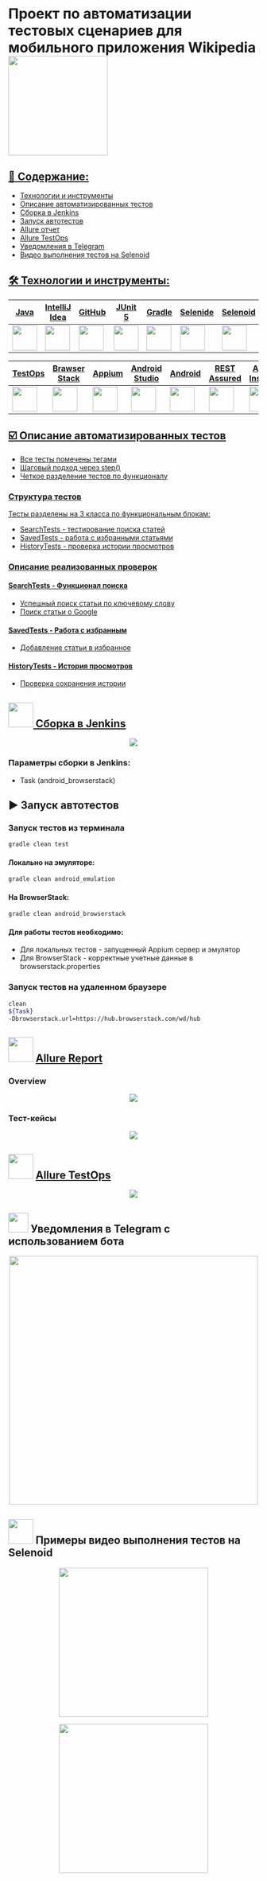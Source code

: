# Проект по автоматизации тестовых сценариев для мобильного приложения Wikipedia <a href="https://www.wikipedia.org"> <img src="images/logo.png" width="200" >

## 📔 Содержание:
- Технологии и инструменты
- Описание автоматизированных тестов 
- Сборка в Jenkins
- Запуск автотестов
- Allure отчет
- Allure TestOps
- Уведомления в Telegram
- Видео выполнения тестов на Selenoid

## 🛠 Технологии и инструменты: 

| Java | IntelliJ<br>Idea | GitHub | JUnit <br> 5 | Gradle | Selenide | Selenoid | Alurre <br> Report | Jenkins |
|------|------------------|--------|--------------|--------|----------|----------|--------------------|---------|
|[<img src="https://cdn.jsdelivr.net/gh/devicons/devicon@latest/icons/java/java-original.svg" width="50" height="50" />](https://www.java.com) | [<img src="https://cdn.jsdelivr.net/gh/devicons/devicon@latest/icons/intellij/intellij-original.svg" width="50" height="50" />](https://www.jetbrains.com/idea/) | [<img src="https://cdn.jsdelivr.net/gh/devicons/devicon@latest/icons/github/github-original.svg" width="50" height="50" />](https://github.com) | [<img src="https://cdn.jsdelivr.net/gh/devicons/devicon@latest/icons/junit/junit-original.svg" width="50" height="50" />](https://junit.org/junit5/) | [<img src="https://cdn.jsdelivr.net/gh/devicons/devicon@latest/icons/gradle/gradle-original.svg" width="50" height="50" />](https://gradle.org) | [<img src="images/Selenide.svg" width="50" height="50" />](https://selenide.org) | [<img src="images/Selenoid.svg" width="50" height="50" />](https://aerokube.com/selenoid/) | [<img src="images/Allure_Report.svg" width="50" height="50" />](https://docs.qameta.io/allure/) | [<img src="https://cdn.jsdelivr.net/gh/devicons/devicon@latest/icons/jenkins/jenkins-original.svg" width="50" height="50" />](https://www.jenkins.io) | 

| TestOps | Brawser <br> Stack | Appium | Android <br> Studio | Android | REST <br> Assured | Appium <br> Inspector | Telegram |
|---------|--------------------|--------|---------------------|---------|-------------------|-----------------------|----------|
| [<img src="images/TestOps.svg" width="50" height="50" />](https://qameta.io) | [<img src="images/Browserstack.svg" width="50" height="50" />](https://www.browserstack.com) | [<img src="images/Appium.png" width="50" height="50" />](https://appium.io/docs/en/latest/) | [<img src="images/Androidstudio.svg" width="50" height="50" />](https://developer.android.com/studio?hl=ru) | [<img src="images/Android.svg" width="50" height="50" />](https://www.android.com) | [<img src="images/RestAssured.svg" width="50" height="50" />](https://reqres.in) | [<img src="images/AppiumInspector.png" width="50" height="50" />](https://appium.github.io/appium-inspector/2024.12/quickstart/) | [<img src="images/Telegram.svg" width="50" height="50" />](https://telegram.org) |

## ☑️ Описание автоматизированных тестов
- Все тесты помечены тегами
- Шаговый подход через step()
- Четкое разделение тестов по функционалу
### Структура тестов
Тесты разделены на 3 класса по функциональным блокам:
- SearchTests - тестирование поиска статей
- SavedTests - работа с избранными статьями
- HistoryTests - проверка истории просмотров
### Описание реализованных проверок
#### SearchTests - Функционал поиска
- Успешный поиск статьи по ключевому слову
- Поиск статьи о Google
#### SavedTests - Работа с избранным
- Добавление статьи в избранное
#### HistoryTests - История просмотров
- Проверка сохранения истории

## <img src="https://cdn.jsdelivr.net/gh/devicons/devicon@latest/icons/jenkins/jenkins-original.svg" width="50" height="50" /> Сборка в [Jenkins](https://jenkins.autotests.cloud/job/Wikipedia_Mobile/)
<p align="center">
<img src="images/Jenkins.png">
</p> 

### Параметры сборки в Jenkins:
- Task (android_browserstack)

## ▶️ Запуск автотестов

### Запуск тестов из терминала
```bash
gradle clean test
```
#### Локально на эмуляторе:
```bash
gradle clean android_emulation
```
#### На BrowserStack:
```bash
gradle clean android_browserstack
```
#### Для работы тестов необходимо:
- Для локальных тестов - запущенный Appium сервер и эмулятор
- Для BrowserStack - корректные учетные данные в browserstack.properties

### Запуск тестов на удаленном браузере

```bash
clean
${Task}
-Dbrowserstack.url=https://hub.browserstack.com/wd/hub
```

## <img src="images/Allure_Report.svg" width="50" height="50" /> [Allure Report](https://jenkins.autotests.cloud/job/Wikipedia_Mobile/allure/)
### Overview
<p align="center">  
<img src="images/Allure.png">
</p>  

### Тест-кейсы
<p align="center">  
<img src="images/Allure2.png">
</p>  

## <img src="images/TestOps.svg" width="50" height="50" /> [Allure TestOps](https://allure.autotests.cloud/project/4845/test-cases?treeId=0)
<p align="center">  
<img src="images/TestOps.png">
</p>  

## <img src="images/Telegram.svg" width="40" height="40" /> Уведомления в Telegram с использованием бота
<p align="center">  
<img src="images/Telegram.png" width="500">
</p>  

## <img src="images/Selenoid.svg" width="50" height="50" /> Примеры видео выполнения тестов на Selenoid
<p align="center">  
<img src="images/Video.gif" width="300">
</p>

<p align="center">  
<img src="images/video2.gif" width="300">
</p>
